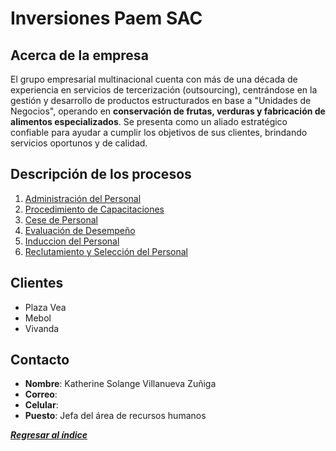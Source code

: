 # Inversiones Paem SAC
## Acerca de la empresa
El grupo empresarial multinacional cuenta con más de una década de experiencia en servicios de tercerización (outsourcing), centrándose en la gestión y desarrollo de productos estructurados en base a "Unidades de Negocios", operando en **conservación de frutas, verduras y fabricación de alimentos especializados**. Se presenta como un aliado estratégico confiable para ayudar a cumplir los objetivos de sus clientes, brindando servicios oportunos y de calidad. 
## Descripción de los procesos
1. [Administración del Personal](Flujogramas/Administracion.md)
2. [Procedimiento de Capacitaciones](Flujogramas/Capacitaciones.md)
3. [Cese de Personal](Flujogramas/Cese.md)
4. [Evaluación de Desempeño](Flujogramas/Evaluacion.md)
5. [Induccion del Personal](Flujogramas/Induccion.md)
6. [Reclutamiento y Selección del Personal](Flujogramas/Reclutamiento.md)
## Clientes
- Plaza Vea
- Mebol
- Vivanda
## Contacto
- **Nombre**: Katherine Solange Villanueva Zuñiga
- **Correo**: 
- **Celular**: 
- **Puesto**: Jefa del área de recursos humanos

***[Regresar al índice](../README.md)***
